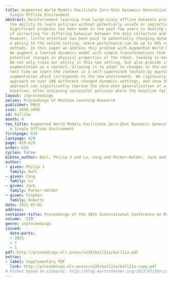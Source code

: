 ```yaml
---
title: Augmented World Models Facilitate Zero-Shot Dynamics Generalization From a
  Single Offline Environment
abstract: Reinforcement learning from large-scale offline datasets provides us with
  the ability to learn policies without potentially unsafe or impractical exploration.
  Significant progress has been made in the past few years in dealing with the challenge
  of correcting for differing behavior between the data collection and learned policies.
  However, little attention has been paid to potentially changing dynamics when transferring
  a policy to the online setting, where performance can be up to 90% reduced for existing
  methods. In this paper we address this problem with Augmented World Models (AugWM).
  We augment a learned dynamics model with simple transformations that seek to capture
  potential changes in physical properties of the robot, leading to more robust policies.
  We not only train our policy in this new setting, but also provide it with the sampled
  augmentation as a context, allowing it to adapt to changes in the environment. At
  test time we learn the context in a self-supervised fashion by approximating the
  augmentation which corresponds to the new environment. We rigorously evaluate our
  approach on over 100 different changed dynamics settings, and show that this simple
  approach can significantly improve the zero-shot generalization of a recent state-of-the-art
  baseline, often achieving successful policies where the baseline fails.
layout: inproceedings
series: Proceedings of Machine Learning Research
publisher: PMLR
issn: 2640-3498
id: ball21a
month: 0
tex_title: Augmented World Models Facilitate Zero-Shot Dynamics Generalization From
  a Single Offline Environment
firstpage: 619
lastpage: 629
page: 619-629
order: 619
cycles: false
bibtex_author: Ball, Philip J and Lu, Cong and Parker-Holder, Jack and Roberts, Stephen
author:
- given: Philip J
  family: Ball
- given: Cong
  family: Lu
- given: Jack
  family: Parker-Holder
- given: Stephen
  family: Roberts
date: 2021-07-01
address:
container-title: Proceedings of the 38th International Conference on Machine Learning
volume: '139'
genre: inproceedings
issued:
  date-parts:
  - 2021
  - 7
  - 1
pdf: http://proceedings.mlr.press/v139/ball21a/ball21a.pdf
extras:
- label: Supplementary PDF
  link: http://proceedings.mlr.press/v139/ball21a/ball21a-supp.pdf
# Format based on citeproc: http://blog.martinfenner.org/2013/07/30/citeproc-yaml-for-bibliographies/
---
```

